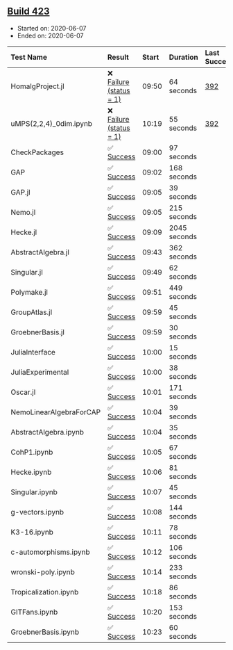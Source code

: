## [Build 423](https://oscarci.mathematik.uni-kl.de/job/oscar-julia-1.4/423/)

* Started on: 2020-06-07
* Ended on: 2020-06-07

| Test Name    | Result | Start | Duration | Last Success | First Failure |
|:-------------|:-------|:------|:---------|:-------------|:--------------|
| HomalgProject.jl | ❌ [Failure (status = 1)](https://oscarci.mathematik.uni-kl.de/job/oscar-julia-1.4/423/artifact/logs/build-423/HomalgProject.jl.log) | 09:50 | 64 seconds | [392](https://oscarci.mathematik.uni-kl.de/job/oscar-julia-1.4/392/) | [393](https://oscarci.mathematik.uni-kl.de/job/oscar-julia-1.4/393/) |
| uMPS(2,2,4)_0dim.ipynb | ❌ [Failure (status = 1)](https://oscarci.mathematik.uni-kl.de/job/oscar-julia-1.4/423/artifact/logs/build-423/uMPS-2-2-4-_0dim.ipynb.log) | 10:19 | 55 seconds | [392](https://oscarci.mathematik.uni-kl.de/job/oscar-julia-1.4/392/) | [393](https://oscarci.mathematik.uni-kl.de/job/oscar-julia-1.4/393/) |
| CheckPackages | ✅ [Success](https://oscarci.mathematik.uni-kl.de/job/oscar-julia-1.4/423/artifact/logs/build-423/CheckPackages.log) | 09:00 | 97 seconds |  |  |
| GAP | ✅ [Success](https://oscarci.mathematik.uni-kl.de/job/oscar-julia-1.4/423/artifact/logs/build-423/GAP.log) | 09:02 | 168 seconds |  |  |
| GAP.jl | ✅ [Success](https://oscarci.mathematik.uni-kl.de/job/oscar-julia-1.4/423/artifact/logs/build-423/GAP.jl.log) | 09:05 | 39 seconds |  |  |
| Nemo.jl | ✅ [Success](https://oscarci.mathematik.uni-kl.de/job/oscar-julia-1.4/423/artifact/logs/build-423/Nemo.jl.log) | 09:05 | 215 seconds |  |  |
| Hecke.jl | ✅ [Success](https://oscarci.mathematik.uni-kl.de/job/oscar-julia-1.4/423/artifact/logs/build-423/Hecke.jl.log) | 09:09 | 2045 seconds |  |  |
| AbstractAlgebra.jl | ✅ [Success](https://oscarci.mathematik.uni-kl.de/job/oscar-julia-1.4/423/artifact/logs/build-423/AbstractAlgebra.jl.log) | 09:43 | 362 seconds |  |  |
| Singular.jl | ✅ [Success](https://oscarci.mathematik.uni-kl.de/job/oscar-julia-1.4/423/artifact/logs/build-423/Singular.jl.log) | 09:49 | 62 seconds |  |  |
| Polymake.jl | ✅ [Success](https://oscarci.mathematik.uni-kl.de/job/oscar-julia-1.4/423/artifact/logs/build-423/Polymake.jl.log) | 09:51 | 449 seconds |  |  |
| GroupAtlas.jl | ✅ [Success](https://oscarci.mathematik.uni-kl.de/job/oscar-julia-1.4/423/artifact/logs/build-423/GroupAtlas.jl.log) | 09:59 | 45 seconds |  |  |
| GroebnerBasis.jl | ✅ [Success](https://oscarci.mathematik.uni-kl.de/job/oscar-julia-1.4/423/artifact/logs/build-423/GroebnerBasis.jl.log) | 09:59 | 30 seconds |  |  |
| JuliaInterface | ✅ [Success](https://oscarci.mathematik.uni-kl.de/job/oscar-julia-1.4/423/artifact/logs/build-423/JuliaInterface.log) | 10:00 | 15 seconds |  |  |
| JuliaExperimental | ✅ [Success](https://oscarci.mathematik.uni-kl.de/job/oscar-julia-1.4/423/artifact/logs/build-423/JuliaExperimental.log) | 10:00 | 38 seconds |  |  |
| Oscar.jl | ✅ [Success](https://oscarci.mathematik.uni-kl.de/job/oscar-julia-1.4/423/artifact/logs/build-423/Oscar.jl.log) | 10:01 | 171 seconds |  |  |
| NemoLinearAlgebraForCAP | ✅ [Success](https://oscarci.mathematik.uni-kl.de/job/oscar-julia-1.4/423/artifact/logs/build-423/NemoLinearAlgebraForCAP.log) | 10:04 | 39 seconds |  |  |
| AbstractAlgebra.ipynb | ✅ [Success](https://oscarci.mathematik.uni-kl.de/job/oscar-julia-1.4/423/artifact/logs/build-423/AbstractAlgebra.ipynb.log) | 10:04 | 35 seconds |  |  |
| CohP1.ipynb | ✅ [Success](https://oscarci.mathematik.uni-kl.de/job/oscar-julia-1.4/423/artifact/logs/build-423/CohP1.ipynb.log) | 10:05 | 67 seconds |  |  |
| Hecke.ipynb | ✅ [Success](https://oscarci.mathematik.uni-kl.de/job/oscar-julia-1.4/423/artifact/logs/build-423/Hecke.ipynb.log) | 10:06 | 81 seconds |  |  |
| Singular.ipynb | ✅ [Success](https://oscarci.mathematik.uni-kl.de/job/oscar-julia-1.4/423/artifact/logs/build-423/Singular.ipynb.log) | 10:07 | 45 seconds |  |  |
| g-vectors.ipynb | ✅ [Success](https://oscarci.mathematik.uni-kl.de/job/oscar-julia-1.4/423/artifact/logs/build-423/g-vectors.ipynb.log) | 10:08 | 144 seconds |  |  |
| K3-16.ipynb | ✅ [Success](https://oscarci.mathematik.uni-kl.de/job/oscar-julia-1.4/423/artifact/logs/build-423/K3-16.ipynb.log) | 10:11 | 78 seconds |  |  |
| c-automorphisms.ipynb | ✅ [Success](https://oscarci.mathematik.uni-kl.de/job/oscar-julia-1.4/423/artifact/logs/build-423/c-automorphisms.ipynb.log) | 10:12 | 106 seconds |  |  |
| wronski-poly.ipynb | ✅ [Success](https://oscarci.mathematik.uni-kl.de/job/oscar-julia-1.4/423/artifact/logs/build-423/wronski-poly.ipynb.log) | 10:14 | 233 seconds |  |  |
| Tropicalization.ipynb | ✅ [Success](https://oscarci.mathematik.uni-kl.de/job/oscar-julia-1.4/423/artifact/logs/build-423/Tropicalization.ipynb.log) | 10:18 | 86 seconds |  |  |
| GITFans.ipynb | ✅ [Success](https://oscarci.mathematik.uni-kl.de/job/oscar-julia-1.4/423/artifact/logs/build-423/GITFans.ipynb.log) | 10:20 | 153 seconds |  |  |
| GroebnerBasis.ipynb | ✅ [Success](https://oscarci.mathematik.uni-kl.de/job/oscar-julia-1.4/423/artifact/logs/build-423/GroebnerBasis.ipynb.log) | 10:23 | 60 seconds |  |  |
